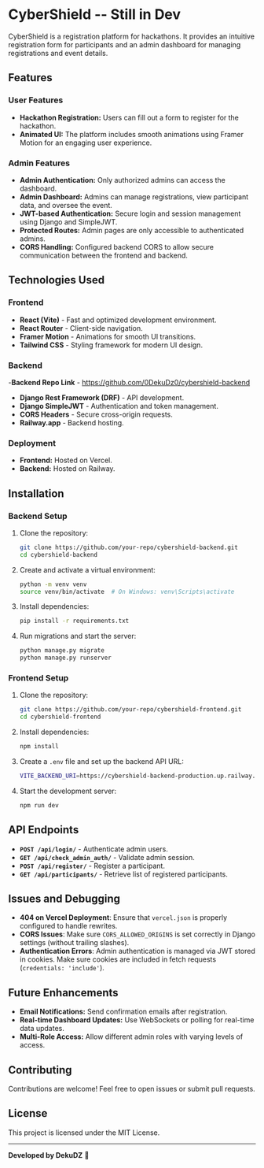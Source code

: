 # CyberShield -- Still in Dev

CyberShield is a registration platform for hackathons. It provides an intuitive registration form for participants and an admin dashboard for managing registrations and event details.

## Features

### User Features
- **Hackathon Registration:** Users can fill out a form to register for the hackathon.
- **Animated UI:** The platform includes smooth animations using Framer Motion for an engaging user experience.

### Admin Features
- **Admin Authentication:** Only authorized admins can access the dashboard.
- **Admin Dashboard:** Admins can manage registrations, view participant data, and oversee the event.
- **JWT-based Authentication:** Secure login and session management using Django and SimpleJWT.
- **Protected Routes:** Admin pages are only accessible to authenticated admins.
- **CORS Handling:** Configured backend CORS to allow secure communication between the frontend and backend.

## Technologies Used

### Frontend
- **React (Vite)** - Fast and optimized development environment.
- **React Router** - Client-side navigation.
- **Framer Motion** - Animations for smooth UI transitions.
- **Tailwind CSS** - Styling framework for modern UI design.

### Backend
-**Backend Repo Link** - https://github.com/0DekuDz0/cybershield-backend
- **Django Rest Framework (DRF)** - API development.
- **Django SimpleJWT** - Authentication and token management.
- **CORS Headers** - Secure cross-origin requests.
- **Railway.app** - Backend hosting.

### Deployment
- **Frontend:** Hosted on Vercel.
- **Backend:** Hosted on Railway.

## Installation

### Backend Setup
1. Clone the repository:
   ```sh
   git clone https://github.com/your-repo/cybershield-backend.git
   cd cybershield-backend
   ```
2. Create and activate a virtual environment:
   ```sh
   python -m venv venv
   source venv/bin/activate  # On Windows: venv\Scripts\activate
   ```
3. Install dependencies:
   ```sh
   pip install -r requirements.txt
   ```
4. Run migrations and start the server:
   ```sh
   python manage.py migrate
   python manage.py runserver
   ```

### Frontend Setup
1. Clone the repository:
   ```sh
   git clone https://github.com/your-repo/cybershield-frontend.git
   cd cybershield-frontend
   ```
2. Install dependencies:
   ```sh
   npm install
   ```
3. Create a `.env` file and set up the backend API URL:
   ```sh
   VITE_BACKEND_URI=https://cybershield-backend-production.up.railway.app
   ```
4. Start the development server:
   ```sh
   npm run dev
   ```

## API Endpoints
- **`POST /api/login/`** - Authenticate admin users.
- **`GET /api/check_admin_auth/`** - Validate admin session.
- **`POST /api/register/`** - Register a participant.
- **`GET /api/participants/`** - Retrieve list of registered participants.

## Issues and Debugging
- **404 on Vercel Deployment**: Ensure that `vercel.json` is properly configured to handle rewrites.
- **CORS Issues**: Make sure `CORS_ALLOWED_ORIGINS` is set correctly in Django settings (without trailing slashes).
- **Authentication Errors**: Admin authentication is managed via JWT stored in cookies. Make sure cookies are included in fetch requests (`credentials: 'include'`).

## Future Enhancements
- **Email Notifications:** Send confirmation emails after registration.
- **Real-time Dashboard Updates:** Use WebSockets or polling for real-time data updates.
- **Multi-Role Access:** Allow different admin roles with varying levels of access.

## Contributing
Contributions are welcome! Feel free to open issues or submit pull requests.

## License
This project is licensed under the MIT License.

---

**Developed by DekuDZ** 🚀

